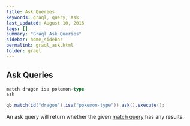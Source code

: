 ```yaml
---
title: Ask Queries
keywords: graql, query, ask
last_updated: August 10, 2016
tags: []
summary: "Graql Ask Queries"
sidebar: home_sidebar
permalink: graql_ask.html
folder: graql
---
```

## Ask Queries

```sql
match dragon isa pokemon-type
ask
```
```java
qb.match(id("dragon").isa("pokemon-type")).ask().execute();
```

An ask query will return whether the given [match query](match-query.md) has
any results.

